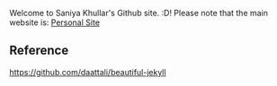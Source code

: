 Welcome to Saniya Khullar's Github site. :D!  Please note that the main website is: [Personal Site](https://saniyakhullar.github.io)

## Reference
https://github.com/daattali/beautiful-jekyll 
